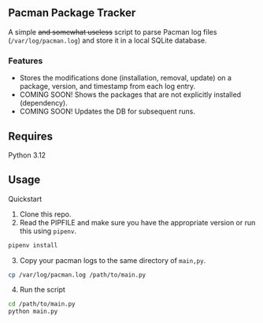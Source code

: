 ## Pacman Package Tracker

A simple ~~and somewhat useless~~ script to parse Pacman log files (`/var/log/pacman.log`) and store it in a local SQLite database.

### Features

- Stores the modifications done (installation, removal, update) on a package, version, and timestamp from each log entry.
- COMING SOON! Shows the packages that are not explicitly installed (dependency).
- COMING SOON! Updates the DB for subsequent runs.

## Requires
Python 3.12

## Usage
Quickstart
1. Clone this repo.
2. Read the PIPFILE and make sure you have the appropriate version or run this using `pipenv`.
```bash
pipenv install
```
3. Copy your pacman logs to the same directory of `main,py`.
```bash
cp /var/log/pacman.log /path/to/main.py
```
4. Run the script
```bash
cd /path/to/main.py
python main.py
```
